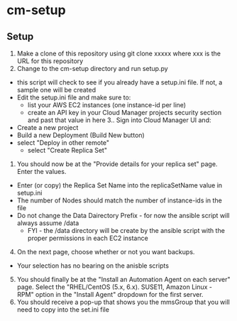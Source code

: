 # cm-setup

## Setup
1. Make a clone of this repository using git clone xxxxx where xxx is the URL for this repository
1. Change to the cm-setup directory and run setup.py
  - this script will check to see if you already have a setup.ini file.  If not, a sample one will be created
  - Edit the setup.ini file and make sure to:
    - list your AWS EC2 instances (one instance-id per line)
    - create an API key in your Cloud Manager projects security section and past that value in here
3.. Sign into Cloud Manager UI and:
  - Create a new project
  - Build a new Deployment (Build New button)
- select "Deploy in other remote"
  - select "Create Replica Set"
1. You should now be at the "Provide details for your replica set" page.  Enter the values.
  - Enter (or copy) the Replica Set Name into the replicaSetName value in setup.ini
  - The number of Nodes should match the number of instance-ids in the file
  - Do not change the Data Dairectory Prefix - for now the ansible script will always assume /data
    - FYI - the /data directory will be create by the ansible script with the proper permissions in each EC2 instance
4. On the next page, choose whether or not you want backups.  
  - Your selection has no bearing on the anisble scripts
5. You should finally be at the "Install an Automation Agent on each server" page.  Select the "RHEL/CentOS (5.x, 6.x). SUSE11, Amazon Linux - RPM" option in the "Install Agent" dropdown for the first server.
6. You should receive a pop-up that shows you the mmsGroup that you will need to copy into the set.ini file





